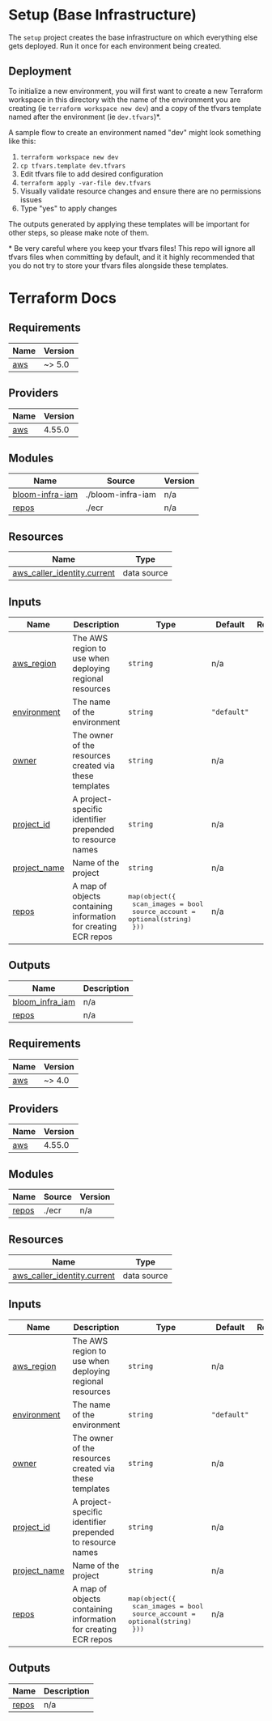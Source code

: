 # Setup (Base Infrastructure)

The `setup` project creates the base infrastructure on which everything else gets deployed. Run it once for each environment being created.

## Deployment

To initialize a new environment, you will first want to create a new Terraform workspace in this directory with the name of the environment you are creating (ie `terraform workspace new dev`) and a copy of the tfvars template named after the environment (ie `dev.tfvars`)\*.

A sample flow to create an environment named "dev" might look something like this:

1. `terraform workspace new dev`
2. `cp tfvars.template dev.tfvars`
3. Edit tfvars file to add desired configuration
4. `terraform apply -var-file dev.tfvars`
5. Visually validate resource changes and ensure there are no permissions issues
6. Type "yes" to apply changes

The outputs generated by applying these templates will be important for other steps, so please make note of them.

\* Be very careful where you keep your tfvars files! This repo will ignore all tfvars files when committing by default, and it it highly recommended that you do not try to store your tfvars files alongside these templates.

# Terraform Docs

<!-- Do not edit below this line! -->
<!-- BEGIN_TF_DOCS -->
## Requirements

| Name | Version |
|------|---------|
| <a name="requirement_aws"></a> [aws](#requirement\_aws) | ~> 5.0 |

## Providers

| Name | Version |
|------|---------|
| <a name="provider_aws"></a> [aws](#provider\_aws) | 4.55.0 |

## Modules

| Name | Source | Version |
|------|--------|---------|
| <a name="module_bloom-infra-iam"></a> [bloom-infra-iam](#module\_bloom-infra-iam) | ./bloom-infra-iam | n/a |
| <a name="module_repos"></a> [repos](#module\_repos) | ./ecr | n/a |

## Resources

| Name | Type |
|------|------|
| [aws_caller_identity.current](https://registry.terraform.io/providers/hashicorp/aws/latest/docs/data-sources/caller_identity) | data source |

## Inputs

| Name | Description | Type | Default | Required |
|------|-------------|------|---------|:--------:|
| <a name="input_aws_region"></a> [aws\_region](#input\_aws\_region) | The AWS region to use when deploying regional resources | `string` | n/a | yes |
| <a name="input_environment"></a> [environment](#input\_environment) | The name of the environment | `string` | `"default"` | no |
| <a name="input_owner"></a> [owner](#input\_owner) | The owner of the resources created via these templates | `string` | n/a | yes |
| <a name="input_project_id"></a> [project\_id](#input\_project\_id) | A project-specific identifier prepended to resource names | `string` | n/a | yes |
| <a name="input_project_name"></a> [project\_name](#input\_project\_name) | Name of the project | `string` | n/a | yes |
| <a name="input_repos"></a> [repos](#input\_repos) | A map of objects containing information for creating ECR repos | <pre>map(object({<br>    scan_images    = bool<br>    source_account = optional(string)<br>  }))</pre> | n/a | yes |

## Outputs

| Name | Description |
|------|-------------|
| <a name="output_bloom_infra_iam"></a> [bloom\_infra\_iam](#output\_bloom\_infra\_iam) | n/a |
| <a name="output_repos"></a> [repos](#output\_repos) | n/a |
<!-- END_TF_DOCS -->
<!-- BEGIN_TF_DOCS -->
## Requirements

| Name | Version |
|------|---------|
| <a name="requirement_aws"></a> [aws](#requirement\_aws) | ~> 4.0 |

## Providers

| Name | Version |
|------|---------|
| <a name="provider_aws"></a> [aws](#provider\_aws) | 4.55.0 |

## Modules

| Name | Source | Version |
|------|--------|---------|
| <a name="module_repos"></a> [repos](#module\_repos) | ./ecr | n/a |

## Resources

| Name | Type |
|------|------|
| [aws_caller_identity.current](https://registry.terraform.io/providers/hashicorp/aws/latest/docs/data-sources/caller_identity) | data source |

## Inputs

| Name | Description | Type | Default | Required |
|------|-------------|------|---------|:--------:|
| <a name="input_aws_region"></a> [aws\_region](#input\_aws\_region) | The AWS region to use when deploying regional resources | `string` | n/a | yes |
| <a name="input_environment"></a> [environment](#input\_environment) | The name of the environment | `string` | `"default"` | no |
| <a name="input_owner"></a> [owner](#input\_owner) | The owner of the resources created via these templates | `string` | n/a | yes |
| <a name="input_project_id"></a> [project\_id](#input\_project\_id) | A project-specific identifier prepended to resource names | `string` | n/a | yes |
| <a name="input_project_name"></a> [project\_name](#input\_project\_name) | Name of the project | `string` | n/a | yes |
| <a name="input_repos"></a> [repos](#input\_repos) | A map of objects containing information for creating ECR repos | <pre>map(object({<br>    scan_images    = bool<br>    source_account = optional(string)<br>  }))</pre> | n/a | yes |

## Outputs

| Name | Description |
|------|-------------|
| <a name="output_repos"></a> [repos](#output\_repos) | n/a |
<!-- END_TF_DOCS -->
